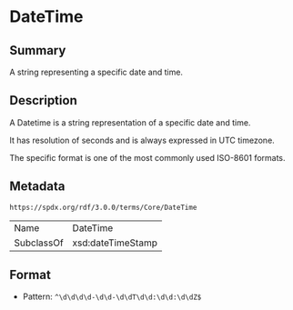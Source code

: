 <!-- Automatically generated by spec-parser v2.3.0 on 2024-07-09T17:43:37.025898+00:00 -->
<!-- SPDX-License-Identifier: Community-Spec-1.0 -->

# DateTime

## Summary

A string representing a specific date and time.


## Description

A Datetime is a string representation of a specific date and time.

It has resolution of seconds and is always expressed in UTC timezone.

The specific format is one of the most commonly used ISO-8601 formats.


## Metadata

`https://spdx.org/rdf/3.0.0/terms/Core/DateTime`


| | |
|---|---|
| Name | DateTime |
| SubclassOf | xsd:dateTimeStamp |




## Format

- Pattern: `^\d\d\d\d-\d\d-\d\dT\d\d:\d\d:\d\dZ$`

